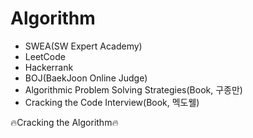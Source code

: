 # Algorithm
- SWEA(SW Expert Academy)
- LeetCode
- Hackerrank
- BOJ(BaekJoon Online Judge)
- Algorithmic Problem Solving Strategies(Book, 구종만)
- Cracking the Code Interview(Book, 멕도웰)

🔥Cracking the Algorithm🔥
